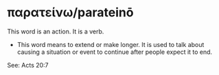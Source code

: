 # παρατείνω/parateinō
This word is an action. It is a verb.
* This word means to extend or make longer. It is used to talk about causing a situation or event to continue after people expect it to end.

See: Acts 20:7
